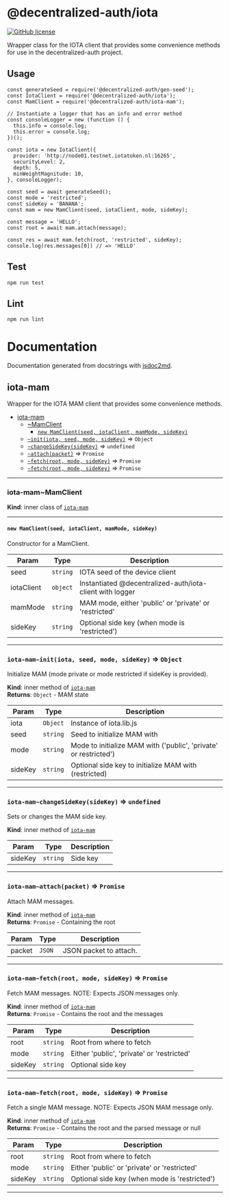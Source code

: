 # @decentralized-auth/iota

[![GitHub license](https://img.shields.io/badge/license-Apache%202.0-blue.svg)](https://raw.githubusercontent.com/alliander/decentralized-auth/master/decentralized-auth/shared-libs/iota/LICENSE)

Wrapper class for the IOTA client that provides some convenience methods for use in the decentralized-auth project.

## Usage

```
const generateSeed = require('@decentralized-auth/gen-seed');
const IotaClient = require('@decentralized-auth/iota');
const MamClient = require('@decentralized-auth/iota-mam');

// Instantiate a logger that has an info and error method
const consoleLogger = new (function () {
  this.info = console.log;
  this.error = console.log;
})();

const iota = new IotaClient({
  provider: 'http://node01.testnet.iotatoken.nl:16265',
  securityLevel: 2,
  depth: 5,
  minWeightMagnitude: 10,
}, consoleLogger);

const seed = await generateSeed();
const mode = 'restricted';
const sideKey = 'BANANA';
const mam = new MamClient(seed, iotaClient, mode, sideKey);

const message = 'HELLO';
const root = await mam.attach(message);

const res = await mam.fetch(root, 'restricted', sideKey);
console.log(res.messages[0]) // => 'HELLO'
```

## Test

```
npm run test
```

## Lint

```
npm run lint
```

# Documentation

Documentation generated from docstrings with [jsdoc2md](https://www.npmjs.com/package/jsdoc-to-markdown).

<a name="module_iota-mam"></a>

## iota-mam
Wrapper for the IOTA MAM client that provides some convenience methods.


* [iota-mam](#module_iota-mam)
    * [~MamClient](#module_iota-mam..MamClient)
        * [`new MamClient(seed, iotaClient, mamMode, sideKey)`](#new_module_iota-mam..MamClient_new)
    * [`~init(iota, seed, mode, sideKey)`](#module_iota-mam..init) ⇒ <code>Object</code>
    * [`~changeSideKey(sideKey)`](#module_iota-mam..changeSideKey) ⇒ <code>undefined</code>
    * [`~attach(packet)`](#module_iota-mam..attach) ⇒ <code>Promise</code>
    * [`~fetch(root, mode, sideKey)`](#module_iota-mam..fetch) ⇒ <code>Promise</code>
    * [`~fetch(root, mode, sideKey)`](#module_iota-mam..fetch) ⇒ <code>Promise</code>


* * *

<a name="module_iota-mam..MamClient"></a>

### iota-mam~MamClient
**Kind**: inner class of [<code>iota-mam</code>](#module_iota-mam)  

* * *

<a name="new_module_iota-mam..MamClient_new"></a>

#### `new MamClient(seed, iotaClient, mamMode, sideKey)`
Constructor for a MamClient.


| Param | Type | Description |
| --- | --- | --- |
| seed | <code>string</code> | IOTA seed of the device client |
| iotaClient | <code>object</code> | Instantiated @decentralized-auth/iota-client with logger |
| mamMode | <code>string</code> | MAM mode, either 'public' or 'private' or 'restricted' |
| sideKey | <code>string</code> | Optional side key (when mode is 'restricted') |


* * *

<a name="module_iota-mam..init"></a>

### `iota-mam~init(iota, seed, mode, sideKey)` ⇒ <code>Object</code>
Initialize MAM (mode private or mode restricted if sideKey is provided).

**Kind**: inner method of [<code>iota-mam</code>](#module_iota-mam)  
**Returns**: <code>Object</code> - MAM state  

| Param | Type | Description |
| --- | --- | --- |
| iota | <code>Object</code> | Instance of iota.lib.js |
| seed | <code>string</code> | Seed to initialize MAM with |
| mode | <code>string</code> | Mode to initialize MAM with ('public', 'private' or restricted') |
| sideKey | <code>string</code> | Optional side key to initialize MAM with (restricted) |


* * *

<a name="module_iota-mam..changeSideKey"></a>

### `iota-mam~changeSideKey(sideKey)` ⇒ <code>undefined</code>
Sets or changes the MAM side key.

**Kind**: inner method of [<code>iota-mam</code>](#module_iota-mam)  

| Param | Type | Description |
| --- | --- | --- |
| sideKey | <code>string</code> | Side key |


* * *

<a name="module_iota-mam..attach"></a>

### `iota-mam~attach(packet)` ⇒ <code>Promise</code>
Attach MAM messages.

**Kind**: inner method of [<code>iota-mam</code>](#module_iota-mam)  
**Returns**: <code>Promise</code> - Containing the root  

| Param | Type | Description |
| --- | --- | --- |
| packet | <code>JSON</code> | JSON packet to attach. |


* * *

<a name="module_iota-mam..fetch"></a>

### `iota-mam~fetch(root, mode, sideKey)` ⇒ <code>Promise</code>
Fetch MAM messages.
NOTE: Expects JSON messages only.

**Kind**: inner method of [<code>iota-mam</code>](#module_iota-mam)  
**Returns**: <code>Promise</code> - Contains the root and the messages  

| Param | Type | Description |
| --- | --- | --- |
| root | <code>string</code> | Root from where to fetch |
| mode | <code>string</code> | Either 'public', 'private' or 'restricted' |
| sideKey | <code>string</code> | Optional side key |


* * *

<a name="module_iota-mam..fetch"></a>

### `iota-mam~fetch(root, mode, sideKey)` ⇒ <code>Promise</code>
Fetch a single MAM message.
NOTE: Expects JSON MAM message only.

**Kind**: inner method of [<code>iota-mam</code>](#module_iota-mam)  
**Returns**: <code>Promise</code> - Contains the root and the parsed message or null  

| Param | Type | Description |
| --- | --- | --- |
| root | <code>string</code> | Root from where to fetch |
| mode | <code>string</code> | Either 'public' or 'private' or 'restricted' |
| sideKey | <code>string</code> | Optional side key (when mode is 'restricted') |


* * *

